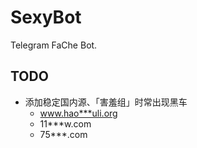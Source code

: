SexyBot
==========

Telegram FaChe Bot.

TODO
----------
- 添加稳定国内源、「害羞组」时常出现黑车
    - www.hao***uli.org
    - 11***w.com
    - 75***.com
